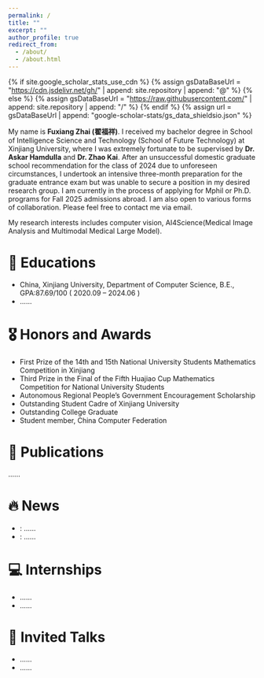 ```yaml
---
permalink: /
title: ""
excerpt: ""
author_profile: true
redirect_from: 
  - /about/
  - /about.html
---
```


{% if site.google_scholar_stats_use_cdn %}
{% assign gsDataBaseUrl = "https://cdn.jsdelivr.net/gh/" | append: site.repository | append: "@" %}
{% else %}
{% assign gsDataBaseUrl = "https://raw.githubusercontent.com/" | append: site.repository | append: "/" %}
{% endif %}
{% assign url = gsDataBaseUrl | append: "google-scholar-stats/gs_data_shieldsio.json" %}

<span class='anchor' id='about-me'></span>

My name is **Fuxiang Zhai (翟福祥)**. I received my bachelor degree in School of Intelligence Science and Technology (School of Future Technology) at Xinjiang University, where I was extremely fortunate to be supervised by **Dr. Askar Hamdulla** and **Dr. Zhao Kai**. After an unsuccessful domestic graduate school recommendation for the class of 2024 due to unforeseen circumstances, I undertook an intensive three-month preparation for the graduate entrance exam but was unable to secure a position in my desired research group. I am currently in the process of applying for Mphil or Ph.D. programs for Fall 2025 admissions abroad. I am also open to various forms of collaboration. Please feel free to contact me via email.

My research interests includes computer vision, AI4Science(Medical Image Analysis and Multimodal Medical Large Model). 

# 📖 Educations
-  China, Xinjiang University, Department of Computer Science, B.E., GPA:87.69/100  ( 2020.09 – 2024.06 )
- ......

# 🎖 Honors and Awards
- First Prize of the 14th and 15th National University Students Mathematics Competition in Xinjiang 
- Third Prize in the Final of the Fifth Huajiao Cup Mathematics Competition for National University Students
- Autonomous Regional People’s Government Encouragement Scholarship
- Outstanding Student Cadre of Xinjiang University
- Outstanding College Graduate
- Student member, China Computer Federation  

# 📝 Publications 
......

# 🔥 News
- : ......
- : ......

# 💻 Internships
- ......
- ......

# 💬 Invited Talks
- ......
- ......